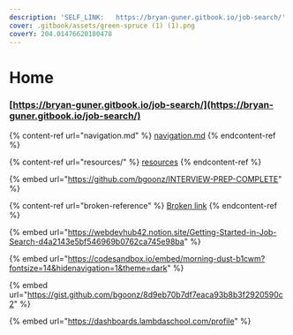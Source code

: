 ```yaml
---
description: 'SELF_LINK:   https://bryan-guner.gitbook.io/job-search/'
cover: .gitbook/assets/green-spruce (1) (1).png
coverY: 204.01476620180478
---
```


# Home

### [https://bryan-guner.gitbook.io/job-search/](https://bryan-guner.gitbook.io/job-search/)

{% content-ref url="navigation.md" %}
[navigation.md](navigation.md)
{% endcontent-ref %}

{% content-ref url="resources/" %}
[resources](resources/)
{% endcontent-ref %}

{% embed url="https://github.com/bgoonz/INTERVIEW-PREP-COMPLETE" %}

{% content-ref url="broken-reference" %}
[Broken link](broken-reference)
{% endcontent-ref %}

{% embed url="https://webdevhub42.notion.site/Getting-Started-in-Job-Search-d4a2143e5bf546969b0762ca745e98ba" %}

{% embed url="https://codesandbox.io/embed/morning-dust-b1cwm?fontsize=14&hidenavigation=1&theme=dark" %}

{% embed url="https://gist.github.com/bgoonz/8d9eb70b7df7eaca93b8b3f2920590c2" %}

{% embed url="https://dashboards.lambdaschool.com/profile" %}

